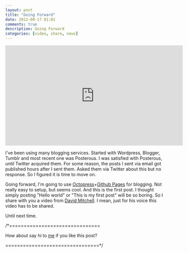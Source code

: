 ```yaml
---
layout: post
title: "Going Forward"
date: 2012-09-17 01:01
comments: true
description: Going Forward
categories: [video, share, news]
---
```

<div class="video-container">
	<iframe width="560" height="315" src="http://www.youtube.com/embed/nRr7H3woFn4" frameborder="0" allowfullscreen></iframe>   
</div>


I've been using many blogging services. Started with Wordpress, Blogger, Tumblr and most recent one was Posterous. I was satisfied with Posterous, until Twitter acquired them. For some reason, the posts I sent via email got published hours after I sent them. Asked them via Twitter about this but no response. So I figured it is time to move on.

<!-- more -->

Going forward, I'm going to use [Octopress](http://octopress.org/)+[Github Pages](http://pages.github.com/) for blogging. Not really easy to setup, but seems cool. And this is the first post. I thought simply posting "Hello world" or "This is my first post" will be so boring. So I share with you a video from [David Mitchell](http://www.youtube.com/user/davidmitchellsoapbox?feature=watch). I mean, just for his voice this video has to be shared.

Until next time.


/*===============================

How about say hi to [me](http://twitter.com/nicnocquee) if you like this post?

================================*/